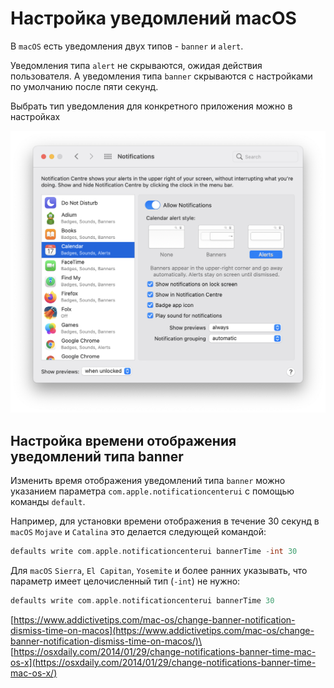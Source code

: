 # Настройка уведомлений macOS

В `macOS` есть уведомления двух типов - `banner` и `alert`.

Уведомления типа `alert` не скрываются, ожидая действия пользователя. А уведомления типа `banner` скрываются с настройками по умолчанию после пяти секунд.

Выбрать тип уведомления для конкретного приложения можно в настройках

<div align="center">

<img src="../../.gitbook/assets/macOS_notifications.png" alt="">

</div>

## Настройка времени отображения уведомлений типа banner

Изменить время отображения уведомлений типа `banner` можно указанием параметра `com.apple.notificationcenterui` с помощью команды `default`.

Например, для установки времени отображения в течение 30 секунд в `macOS` `Mojave` и `Catalina` это делается следующей командой:

```c
defaults write com.apple.notificationcenterui bannerTime -int 30
```

Для `macOS` `Sierra`, `El Capitan`, `Yosemite` и более ранних указывать, что параметр имеет целочисленный тип (`-int`) не нужно:

```c
defaults write com.apple.notificationcenterui bannerTime 30
```

[https://www.addictivetips.com/mac-os/change-banner-notification-dismiss-time-on-macos](https://www.addictivetips.com/mac-os/change-banner-notification-dismiss-time-on-macos/)\
[https://osxdaily.com/2014/01/29/change-notifications-banner-time-mac-os-x](https://osxdaily.com/2014/01/29/change-notifications-banner-time-mac-os-x/)

